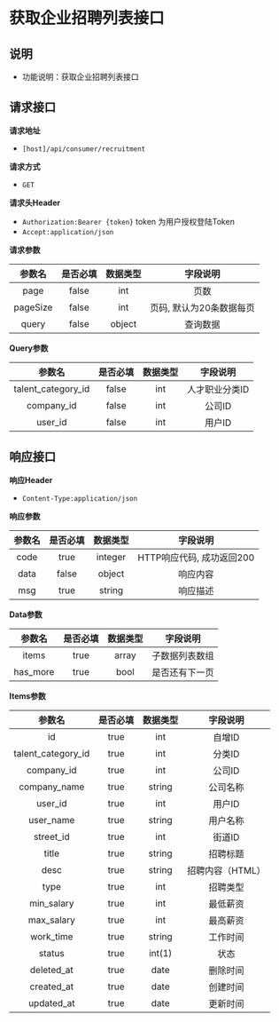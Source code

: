 # 获取企业招聘列表接口

## 说明

* 功能说明：获取企业招聘列表接口

## 请求接口

**请求地址**

* `[host]/api/consumer/recruitment`

**请求方式**

* `GET`

**请求头Header**

* `Authorization:Bearer {token}` token 为用户授权登陆Token
* `Accept:application/json`

**请求参数**

| 参数名 | 是否必填 | 数据类型 | 字段说明 |
| :---: | :---: | :---: | :---: |
| page | false | int | 页数 |
| pageSize | false | int | 页码, 默认为20条数据每页 |
| query | false | object | 查询数据 |

**Query参数**

| 参数名 | 是否必填 | 数据类型 | 字段说明 |
| :---: | :---: | :---: | :---: |
| talent\_category\_id | false | int | 人才职业分类ID |
| company\_id | false | int | 公司ID |
| user\_id | false | int | 用户ID |

## 响应接口

**响应Header**

* `Content-Type:application/json`

**响应参数**

| 参数名 | 是否必填 | 数据类型 | 字段说明 |
| :---: | :---: | :---: | :---: |
| code | true | integer | HTTP响应代码, 成功返回200 |
| data | false | object | 响应内容 |
| msg | true | string | 响应描述 |

**Data参数**

| 参数名 | 是否必填 | 数据类型 | 字段说明 |
| :---: | :---: | :---: | :---: |
| items | true | array | 子数据列表数组 |
| has\_more | true | bool | 是否还有下一页 |

**Items参数**

| 参数名 | 是否必填 | 数据类型 | 字段说明 |
| :---: | :---: | :---: | :---: |
| id | true | int | 自增ID |
| talent\_category\_id | true | int | 分类ID |
| company\_id | true | int | 公司ID |
| company\_name | true | string | 公司名称 |
| user\_id | true | int | 用户ID |
| user\_name | true | string | 用户名称 |
| street\_id | true | int | 街道ID |
| title | true | string | 招聘标题 |
| desc | true | string | 招聘内容（HTML） |
| type | true | int | 招聘类型 |
| min\_salary | true | int | 最低薪资 |
| max\_salary | true | int | 最高薪资 |
| work\_time | true | string | 工作时间 |
| status | true | int\(1\) | 状态 |
| deleted\_at | true | date | 删除时间 |
| created\_at | true | date | 创建时间 |
| updated\_at | true | date | 更新时间 |

